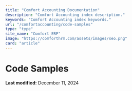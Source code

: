 ```yaml
---
title: "Comfort Accounting Documentation"
description: "Comfort Accounting index description."
keywords: "Comfort Accounting index keywords."
url: "/comfortaccounting/code-samples"
type: "type"
site_name: "Comfort ERP"
image: "https://comforthrm.com/assets/images/seo.png"
card: "article"
---
```

# Code Samples



**Last modified:** December 11, 2024